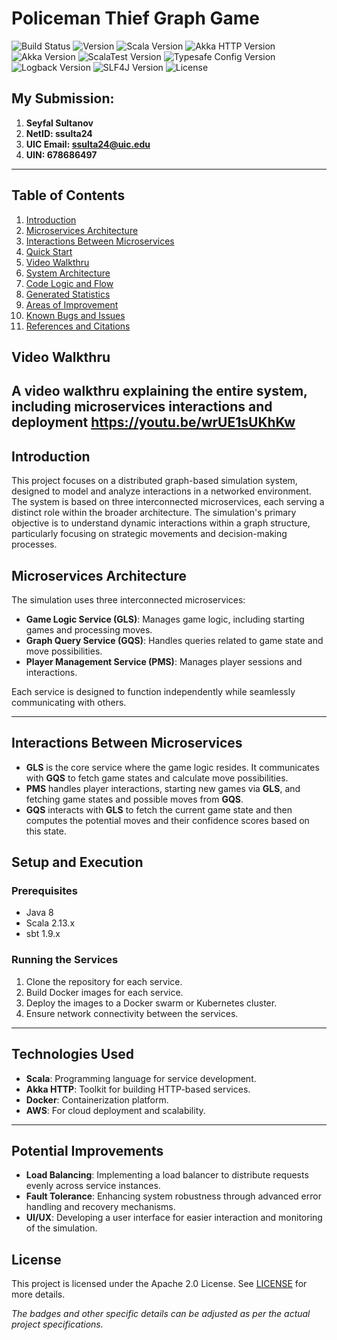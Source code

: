 # Policeman Thief Graph Game

![Build Status](https://img.shields.io/badge/build-passing-brightgreen)
![Version](https://img.shields.io/badge/version-1.1.0-blue)
![Scala Version](https://img.shields.io/badge/Scala-2.13.10-red)
![Akka HTTP Version](https://img.shields.io/badge/Akka-10.5.0-blueviolet)
![Akka Version](https://img.shields.io/badge/Akka-2.8.0-blueviolet)
![ScalaTest Version](https://img.shields.io/badge/ScalaTest-3.2.x-orange)
![Typesafe Config Version](https://img.shields.io/badge/Typesafe_Config-1.4.1-brightgreen)
![Logback Version](https://img.shields.io/badge/Logback-1.2.3-yellow)
![SLF4J Version](https://img.shields.io/badge/SLF4J-1.7.30-lightgrey)
![License](https://img.shields.io/badge/license-Apache_2.0-green)

## My Submission: 
1. **Seyfal Sultanov**
2. **NetID: ssulta24**
3. **UIC Email: ssulta24@uic.edu**
4. **UIN: 678686497**

---

## Table of Contents
1. [Introduction](#introduction)
2. [Microservices Architecture](#microservices-architecture)
3. [Interactions Between Microservices](#interactions-between-microservices)
4. [Quick Start](#quick-start)
5. [Video Walkthru](#video-walkthru)
6. [System Architecture](#system-architecture)
7. [Code Logic and Flow](#code-logic-and-flow)
8. [Generated Statistics](#generated-statistics)
9. [Areas of Improvement](#areas-of-improvement)
10. [Known Bugs and Issues](#known-bugs-and-issues)
11. [References and Citations](#references-and-citations)

## Video Walkthru

A video walkthru explaining the entire system, including microservices interactions and deployment https://youtu.be/wrUE1sUKhKw
---

## Introduction

This project focuses on a distributed graph-based simulation system, designed to model and analyze interactions in a networked environment. The system is based on three interconnected microservices, each serving a distinct role within the broader architecture. The simulation's primary objective is to understand dynamic interactions within a graph structure, particularly focusing on strategic movements and decision-making processes.

## Microservices Architecture

The simulation uses three interconnected microservices:
- **Game Logic Service (GLS)**: Manages game logic, including starting games and processing moves.
- **Graph Query Service (GQS)**: Handles queries related to game state and move possibilities.
- **Player Management Service (PMS)**: Manages player sessions and interactions.

Each service is designed to function independently while seamlessly communicating with others.

---

## Interactions Between Microservices

- **GLS** is the core service where the game logic resides. It communicates with **GQS** to fetch game states and calculate move possibilities.
- **PMS** handles player interactions, starting new games via **GLS**, and fetching game states and possible moves from **GQS**.
- **GQS** interacts with **GLS** to fetch the current game state and then computes the potential moves and their confidence scores based on this state.

## Setup and Execution

### Prerequisites
- Java 8
- Scala 2.13.x
- sbt 1.9.x

### Running the Services
1. Clone the repository for each service.
2. Build Docker images for each service.
3. Deploy the images to a Docker swarm or Kubernetes cluster.
4. Ensure network connectivity between the services.

---

## Technologies Used

- **Scala**: Programming language for service development.
- **Akka HTTP**: Toolkit for building HTTP-based services.
- **Docker**: Containerization platform.
- **AWS**: For cloud deployment and scalability.

---

## Potential Improvements

- **Load Balancing**: Implementing a load balancer to distribute requests evenly across service instances.
- **Fault Tolerance**: Enhancing system robustness through advanced error handling and recovery mechanisms.
- **UI/UX**: Developing a user interface for easier interaction and monitoring of the simulation.

## License

This project is licensed under the Apache 2.0 License. See [LICENSE](#) for more details.

_The badges and other specific details can be adjusted as per the actual project specifications._

##
